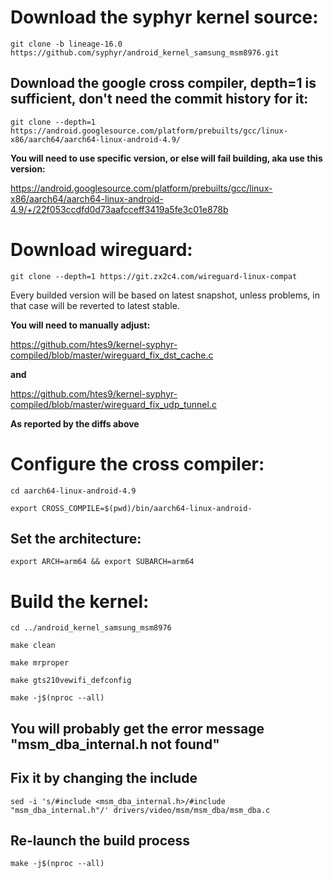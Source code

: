 # Download the syphyr kernel source:

`git clone -b lineage-16.0 https://github.com/syphyr/android_kernel_samsung_msm8976.git`

## Download the google cross compiler, depth=1 is sufficient, don't need the commit history for it:

`git clone --depth=1 https://android.googlesource.com/platform/prebuilts/gcc/linux-x86/aarch64/aarch64-linux-android-4.9/`

**You will need to use specific version, or else will fail building, aka use this version:**

https://android.googlesource.com/platform/prebuilts/gcc/linux-x86/aarch64/aarch64-linux-android-4.9/+/22f053ccdfd0d73aafcceff3419a5fe3c01e878b

# Download wireguard:

```git clone --depth=1 https://git.zx2c4.com/wireguard-linux-compat```

Every builded version will be based on latest snapshot, unless problems, in that case will be reverted to latest stable.

**You will need to manually adjust:**

https://github.com/htes9/kernel-syphyr-compiled/blob/master/wireguard_fix_dst_cache.c

**and**

https://github.com/htes9/kernel-syphyr-compiled/blob/master/wireguard_fix_udp_tunnel.c

**As reported by the diffs above**

# Configure the cross compiler:
`cd aarch64-linux-android-4.9`

`export CROSS_COMPILE=$(pwd)/bin/aarch64-linux-android-`

## Set the architecture:

`export ARCH=arm64 && export SUBARCH=arm64`

# Build the kernel:

`cd ../android_kernel_samsung_msm8976`

`make clean`

`make mrproper`

`make gts210vewifi_defconfig`

`make -j$(nproc --all)`

## You will probably get the error message "msm_dba_internal.h not found"

## Fix it by changing the include

`sed -i 's/#include <msm_dba_internal.h>/#include "msm_dba_internal.h"/' drivers/video/msm/msm_dba/msm_dba.c`

## Re-launch the build process

`make -j$(nproc --all)`
